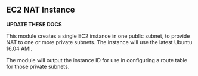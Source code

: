 ## EC2 NAT Instance

**UPDATE THESE DOCS**

This module creates a single EC2 instance in one public subnet, to provide
NAT to one or more private subnets. The instance will use the latest Ubuntu
16.04 AMI.

The module will output the instance ID for use in configuring a route table
for those private subnets.

